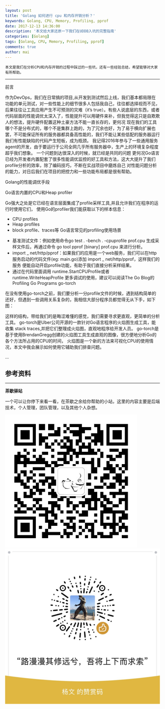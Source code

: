 ```yaml
---
layout: post
title: 'Golang 如何进行 cpu 和内存开销分析？'
keywords: Golang, CPU, Memory, Profiling, pprof
date: 2017-12-13 14:36:00
description: '本文给大家还原一下我们在UDDB入坑的完整指南'
categories: [Golang]
tags: [Golang, CPU, Memory, Profiling, pprof]
comments: true
author: mai
---
```


    本文是我们在分析CPU和内存开销的过程中踩过的一些坑，还有一些经验总结，希望能够对大家有所帮助。

----

前言

作为DevOps，我们在日常搞的项目,从开发到测试然后上线，我们基本都局限在功能的单元测试，对一些性能上的细节很多人包括我自己，往往都选择视而不见， 后果往往让工具应用产生不可预测的灾难（it’s true）。有些人说底层的东西，或者代码层面的性能调优太深入了，性能提升可以用硬件来补，但我觉得这只是自欺欺人的想法，提升硬件配置这种土豪方法不能一直长存的，更何况 现在我们的工具哪个不是分布式的，哪个不是集群上跑的，为了冗余也好，为了易于横向扩展也罢，不可能保证所有的服务器都具备高性能的，我们不能让某些低配的服务器运行我们有性能缺陷的代码产生短板，成为瓶颈。
我记得2016年参与了一些通用服务agent的开发，由于要运行于公司全网几乎所有服务器中，生产上的环境复杂程度超乎我们想象。
一个问题到达很深入的时候，就已经是共同的问题
更何况Go语言已经为开发者内置配套了很多性能调优监控的好工具和方法，这大大提升了我们profile分析的效率，除了编码技巧，不断在实战项目中磨炼自己 对性能问题分析的能力，对日后我们在项目的把控力和一些功能布局都是很有帮助。

Golang的性能调优手段

Go语言内置的CPU和Heap profiler

Go强大之处是它已经在语言层面集成了profile采样工具,并且允许我们在程序的运行时使用它们，
使用Go的profiler我们能获取以下的样本信息：
* CPU profiles
* Heap profiles
* block profile、traces等
Go语言常见的profiling使用场景

<!--more-->

* 基准测试文件：例如使用命令go test . -bench . -cpuprofile prof.cpu 生成采样文件后，再通过命令 go tool pprof [binary] prof.cpu 来进行分析。
* import _ net/http/pprof：如果我们的应用是一个web服务，我们可以在http服务启动的代码文件(eg: main.go)添加 import _ net/http/pprof，这样我们的服务 便能自动开启profile功能，有助于我们直接分析采样结果。
* 通过在代码里面调用 runtime.StartCPUProfile或者runtime.WriteHeapProfile
更多调试的使用，建议可以阅读The Go Blog的 Profiling Go Programs
go-torch

在没有使用go-torch之前，我们要分析一分profile文件的时候，遇到结构简单的还好，但遇到一些调用关系复杂的，我相信大部分程序员都觉得无从下手，如下图：

这样的结构，带给我们的是晦涩难懂的感觉，我们需要寻求更直观，更简单的分析工具。
go-torch是Uber公司开源的一款针对Go语言程序的火焰图生成工具，能收集 stack traces,并把它们整理成火焰图，直观地程序给开发人员。
go-torch是基于使用BrendanGregg创建的火焰图工具生成直观的图像，很方便地分析Go的各个方法所占用的CPU的时间， 火焰图是一个新的方法来可视化CPU的使用情况，本文中我会展示如何使用它辅助我们排查问题。

...

## 参考资料 ##



----

**茶歇驿站**

一个可以让你停下来看一看，在茶歇之余给你帮助的小站，这里的内容主要是后端技术，个人管理，团队管理，以及其他个人杂想。

![茶歇驿站二维码](https://raw.githubusercontent.com/yangwenmai/maiyang.me/master/blog/tech_tea.jpg)
![打赏](https://raw.githubusercontent.com/yangwenmai/maiyang.me/master/blog/money.jpg)
